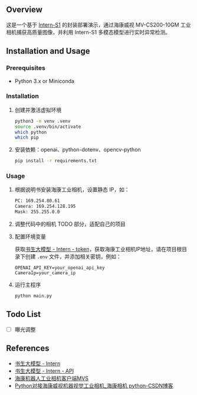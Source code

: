 ## Overview

这是一个基于 [Intern-S1](https://chat.intern-ai.org.cn/) 的封装部署演示，通过海康威视 MV-CS200-10GM 工业相机捕获高质量图像，并利用 Intern-S1 多模态模型进行实时异常检测。



## Installation and Usage

### Prerequisites

- Python 3.x or Miniconda

### Installation

1. 创建并激活虚拟环境

   ```bash
   python3 -m venv .venv
   source .venv/bin/activate
   which python
   which pip
   ```

2. 安装依赖：openai、python-dotenv、opencv-python

   ```bash
   pip install -r requirements.txt
   ```

### Usage

1. 根据说明书安装海康工业相机，设置静态 IP，如：

   ```txt
   PC: 169.254.80.61
   Camera: 169.254.128.195
   Mask: 255.255.0.0
   ```

1. 调整代码中的相机 TODO 部分，适配自己的项目

3. 配置环境变量

   获取[书生大模型 - Intern - token](https://internlm.intern-ai.org.cn/api/tokens)，获取海康工业相机IP地址，请在项目根目录下创建 `.env` 文件，并添加相关密钥，例如：

   ```env
   OPENAI_API_KEY=your_openai_api_key
   CameraIp=your_camera_ip 
   ```

3. 运行主程序

   ```bash
   python main.py
   ```



## Todo List

- [ ] 曝光调整



## References

- [书生大模型 - Intern](https://chat.intern-ai.org.cn/)
- [书生大模型 - Intern - API](https://internlm.intern-ai.org.cn/api/document)
- [海康机器人工业相机客户端MVS](https://pinfo.hikrobotics.com/hkws/unzip/20250220113533_17407_doc/)
- [Python对接海康威视机器视觉工业相机_海康相机 python-CSDN博客](https://blog.csdn.net/wenxingchen/article/details/133805272)
